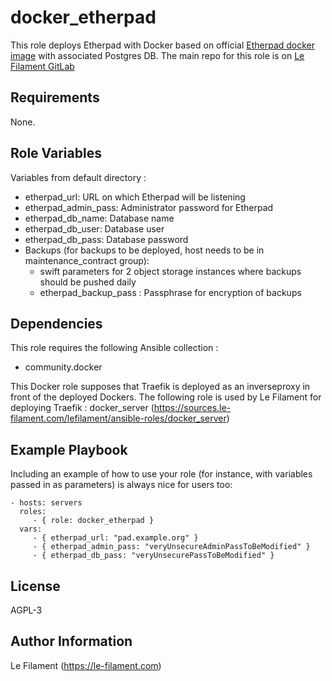 docker_etherpad
===============

This role deploys Etherpad with Docker based on official [Etherpad docker image](https://hub.docker.com/r/etherpad/etherpad) with associated Postgres DB.
The main repo for this role is on [Le Filament GitLab](https://sources.le-filament.com/lefilament/ansible-roles/docker_etherpad.git)

Requirements
------------

None.

Role Variables
--------------

Variables from default directory :
* etherpad_url: URL on which Etherpad will be listening
* etherpad_admin_pass: Administrator password for Etherpad
* etherpad_db_name: Database name
* etherpad_db_user: Database user
* etherpad_db_pass: Database password
* Backups (for backups to be deployed, host needs to be in maintenance_contract group):
  * swift parameters for 2 object storage instances where backups should be pushed daily
  * etherpad_backup_pass : Passphrase for encryption of backups


Dependencies
------------

This role requires the following Ansible collection :
* community.docker

This Docker role supposes that Traefik is deployed as an inverseproxy in front of the deployed Dockers.
The following role is used by Le Filament for deploying Traefik : docker_server (https://sources.le-filament.com/lefilament/ansible-roles/docker_server)

Example Playbook
----------------

Including an example of how to use your role (for instance, with variables passed in as parameters) is always nice for users too:

    - hosts: servers
      roles:
         - { role: docker_etherpad }
      vars:
         - { etherpad_url: "pad.example.org" }
         - { etherpad_admin_pass: "veryUnsecureAdminPassToBeModified" }
         - { etherpad_db_pass: "veryUnsecurePassToBeModified" }

License
-------

AGPL-3

Author Information
------------------

Le Filament (https://le-filament.com)
